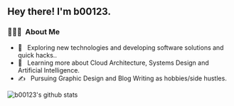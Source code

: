 
<h2> Hey there! I'm b00123.</h2>

<h3> 👨🏻‍💻 &nbsp;About Me </h3>

- 🤔 &nbsp; Exploring new technologies and developing software solutions and quick hacks..
- 🌱 &nbsp; Learning more about Cloud Architecture, Systems Design and Artificial Intelligence.
- ✍️ &nbsp; Pursuing Graphic Design and Blog Writing as hobbies/side hustles.

<img src="https://camo.githubusercontent.com/ce7dd5b66853aeb487289a444509c587f1785569be528b03c224ed1efd7a224d/68747470733a2f2f6769746875622d726561646d652d73746174732e76657263656c2e6170702f6170693f757365726e616d653d7368616e73656c6d616e2673686f775f69636f6e733d74727565" alt="b00123's github stats" data-canonical-src="https://github-readme-stats.vercel.app/api?username=b00123&amp;show_icons=true" style="max-width: 100%;">

<br/>
